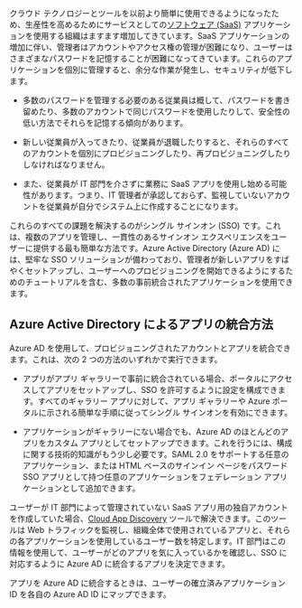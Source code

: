 クラウド テクノロジーとツールを以前より簡単に使用できるようになったため、生産性を高めるためにサービスとしての[ソフトウェア (SaaS)](https://azure.microsoft.com/overview/what-is-saas/) アプリケーションを使用する組織はますます増加してきています。SaaS アプリケーションの増加に伴い、管理者はアカウントやアクセス権の管理が困難になり、ユーザーはさまざまなパスワードを記憶することが困難になってきています。これらのアプリケーションを個別に管理すると、余分な作業が発生し、セキュリティが低下します。


- 多数のパスワードを管理する必要のある従業員は概して、パスワードを書き留めたり、多数のアカウントで同じパスワードを使用したりして、安全性の低い方法でそれらを記憶する傾向があります。

- 新しい従業員が入ってきたり、従業員が退職したりすると、それらのすべてのアカウントを個別にプロビジョニングしたり、再プロビジョニングしたりしなければなりません。

- また、従業員が IT 部門を介さずに業務に SaaS アプリを使用し始める可能性があります。つまり、IT 管理者が承認しておらず、監視していないアカウントを従業員が自分でシステム上に作成することになります。

これらのすべての課題を解決するのがシングル サインオン (SSO) です。これは、複数のアプリを管理し、一貫性のあるサインオン エクスペリエンスをユーザーに提供する最も簡単な方法です。Azure Active Directory (Azure AD) には、堅牢な SSO ソリューションが備わっており、管理者が新しいアプリをすばやくセットアップし、ユーザーへのプロビジョニングを開始できるようにするためのチュートリアルを含む、多数の事前統合されたアプリケーションを使用できます。


## Azure Active Directory によるアプリの統合方法  

Azure AD を使用して、プロビジョニングされたアカウントとアプリを統合できます。これは、次の 2 つの方法のいずれかで実行できます。

- アプリがアプリ ギャラリーで事前に統合されている場合、ポータルにアクセスしてアプリをセットアップし、SSO を許可するように設定を構成できます。すべてのギャラリー アプリに対して、アプリ ギャラリーや Azure ポータルに示される簡単な手順に従ってシングル サインオンを有効にできます。

- アプリケーションがギャラリーにない場合でも、Azure AD のほとんどのアプリをカスタム アプリとしてセットアップできます。これを行うには、構成に関する技術的知識がもう少し必要です。SAML 2.0 をサポートする任意のアプリケーション、または HTML ベースのサインイン ページをパスワード SSO アプリとして持つ任意のアプリケーションをフェデレーション アプリケーションとして追加できます。

ユーザーが IT 部門によって管理されていない SaaS アプリ用の独自アカウントを作成していた場合、[Cloud App Discovery](../articles/active-directory/active-directory-cloudappdiscovery-whatis.md) ツールで解決できます。このツールは Web トラフィックを監視し、組織全体で使用されているアプリと、それらの各アプリケーションを使用しているユーザー数を特定します。IT 部門はこの情報を使用して、ユーザーがどのアプリを気に入っているかを確認し、SSO に対応するように Azure AD に統合するアプリを決定できます。

アプリを Azure AD に統合するときは、ユーザーの確立済みアプリケーション ID を各自の Azure AD ID にマップできます。

<!---HONumber=AcomDC_0727_2016-->